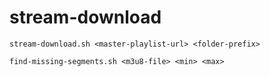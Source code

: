# stream-download

`stream-download.sh <master-playlist-url> <folder-prefix>`

`find-missing-segments.sh <m3u8-file> <min> <max>`
